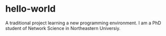 # hello-world
A traditional project learning a new programming environment. 
I am a PhD student of Network Science in Northeastern Universiy. 
